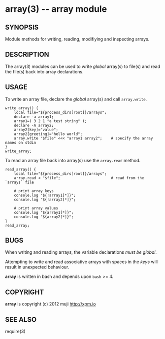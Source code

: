 array(3) -- array module
=============================================

## SYNOPSIS

Module methods for writing, reading, modifiying and inspecting arrays.

## DESCRIPTION

The array(3) modules can be used to write *global* array(s) to file(s) and read the file(s) back into array declarations.

## USAGE

To write an array file, declare the *global* array(s) and call `array.write`.

	write_array() {
		local file="${process_dirs[root]}/arrays";
		declare -a array1;
		array1=( 3 2 1 "a test string" );
		declare -A array2;
		array2[key]="value";
		array2[greeting]="hello world";
		array.write "$file" <<< "array1 array2";	# specify the array names on stdin
	}
	write_array;
	
To read an array file back into array(s) use the `array.read` method.

	read_array() {
		local file="${process_dirs[root]}/arrays";
		array.read < "$file";						# read from the `arrays` file
		
		# print array keys
		console.log "${!array1[*]}";
		console.log "${!array2[*]}";
		
		# print array values
		console.log "${array1[*]}";
		console.log "${array2[*]}";
	}
	read_array;

## BUGS

When writing and reading arrays, the variable declarations *must be global*.

Attempting to write and read associative arrays with spaces in the *keys* will result in unexpected behaviour.

**array** is written in bash and depends upon `bash` >= 4.

## COPYRIGHT

**array** is copyright (c) 2012 muji <http://xpm.io>

## SEE ALSO

require(3)


[SYNOPSIS]: #SYNOPSIS "SYNOPSIS"
[DESCRIPTION]: #DESCRIPTION "DESCRIPTION"
[USAGE]: #USAGE "USAGE"
[BUGS]: #BUGS "BUGS"
[COPYRIGHT]: #COPYRIGHT "COPYRIGHT"
[SEE ALSO]: #SEE-ALSO "SEE ALSO"


[strike(1)]: strike.1.html
[boilerplate(3)]: boilerplate.3.html
[require(3)]: require.3.html
[method(3)]: method.3.html
[http(3)]: http.3.html
[bake(1)]: bake.1.html
[rest(1)]: rest.1.html
[git(1)]: http://git-scm.com/
[bash(1)]: http://man.cx/bash(1)
[curl(1)]: http://man.cx/curl(1)
[echo(1)]: http://man.cx/echo(1)
[find(1)]: http://man.cx/find(1)
[tee(1)]: http://man.cx/tee(1)
[ronn(1)]: https://github.com/rtomayko/ronn
[github(7)]: http://github.com/
[json-sh(1)]: https://github.com/dominictarr/JSON.sh
[npm(1)]: http://npmjs.org
[ruby(3)]: http://www.ruby-lang.org/
[rake(1)]: http://rake.rubyforge.org/
[semver(7)]: http://semver.org/
[sed(1)]: http://man.cx/sed(1)
[ant(1)]: http://ant.apache.org/
[printf(1)]: http://man.cx/printf(1)
[source(1)]: http://man.cx/source(1)
[array(3)]: array.3.html
[console(3)]: console.3.html
[delegate(3)]: delegate.3.html
[executable(3)]: executable.3.html
[git(3)]: git.3.html
[globals-api(3)]: globals-api.3.html
[help(7)]: help.7.html
[json(3)]: json.3.html
[semver(3)]: semver.3.html
[strike-credits(7)]: strike-credits.7.html
[strike-tree(7)]: strike-tree.7.html
[strike(7)]: strike.7.html
[task-ant(7)]: task-ant.7.html
[task-clean(7)]: task-clean.7.html
[task-doc(7)]: task-doc.7.html
[task-list(7)]: task-list.7.html
[task-rake(7)]: task-rake.7.html
[task-semver(7)]: task-semver.7.html
[task-test(7)]: task-test.7.html
[task-todo(7)]: task-todo.7.html
